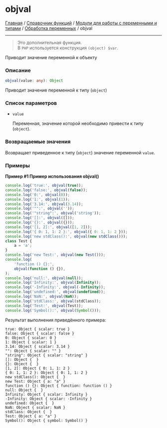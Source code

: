 # objval

[Главная](../../../../../README.md) / [Справочник функций](../../../../funcref.md) /
[Модули для работы с переменными и типами](../../../vartype.md) /
[Обработка переменных](../../var.md) / objval

---

> Это дополнительная функция.<br>В `PHP` используется конструкция `(object) $var`.

Приводит значение переменной к объекту

### Описание

```ts
objval(value: any): Object
```

Приводит значение переменной к типу (`object`)

### Список параметров

-   `value`

    Переменная, значение которой необходимо привести к типу (`object`).

### Возвращаемые значения

Возвращает приведенное к типу (`object`) значение переменной `value`.

### Примеры

**Пример #1 Пример использования objval()**

```js
console.log('true:', objval(true));
console.log('false:', objval(false));
console.log('0:', objval(0));
console.log('1:', objval(1));
console.log('3.14:', objval(3.14));
console.log('"":', objval(''));
console.log('"string":', objval('string'));
console.log('[]:', objval([]));
console.log('{}:', objval({}));
console.log('[1, 2]:', objval([1, 2]));
console.log('{ 0: 1, 1: 2 }:', objval({ 0: 1, 1: 2 }));
console.log('new stdClass():', objval(new stdClass()));
class Test {
    a = 'a';
}
console.log('new Test:', objval(new Test()));
console.log(
    'function () {}:',
    objval(function () {}),
);
console.log('null:', objval(null));
console.log('Infinity:', objval(Infinity));
console.log('-Infinity:', objval(-Infinity));
console.log('undefined:', objval(undefined));
console.log('NaN:', objval(NaN));
console.log('stdClass:', objval(stdClass));
console.log('Test:', objval(Test));
console.log('Symbol():', objval(Symbol()));
```

Результат выполнения приведённого примера:

    true: Object { scalar: true }
    false: Object { scalar: false }
    0: Object { scalar: 0 }
    1: Object { scalar: 1 }
    3.14: Object { scalar: 3.14 }
    "": Object { scalar: "" }
    "string": Object { scalar: "string" }
    []: Object {  }
    {}: Object {  }
    [1, 2]: Object { 0: 1, 1: 2 }
    { 0: 1, 1: 2 }: Object { 0: 1, 1: 2 }
    new stdClass(): Object {  }
    new Test: Object { a: "a" }
    function () {}: Object { function: function () }
    null: Object {  }
    Infinity: Object { scalar: Infinity }
    -Infinity: Object { scalar: -Infinity }
    undefined: Object {  }
    NaN: Object { scalar: NaN }
    stdClass: Object {  }
    Test: Object { a: "a" }
    Symbol(): Object { symbol: Symbol() }
